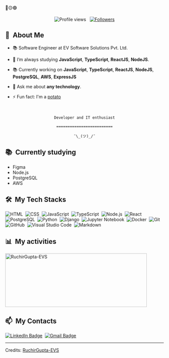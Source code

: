 <div>
🔴🟡🟢

<br>

</div>

<p align="center">
  <img src="https://komarev.com/ghpvc/?username=RuchirGupta-EVS&color=blueviolet" alt="Profile views" />
  &nbsp;
  <a href="https://github.com/RuchirGupta-EVS?tab=followers">
    <img src="https://img.shields.io/github/followers/RuchirGupta-EVS?style=social" alt="Followers" />
  </a>
</p>


<div>

  ## 🧭 &nbsp;About Me

  - 📚 Software Engineer at EV Software Solutions Pvt. Ltd.
  <!-- - 🔭 I'm currently working on <a href="#">MyJob</a> -->

  - 🌱  I’m always studying **JavaScript**, **TypeScript**, **ReactJS**, **NodeJS**.

  - 📚 Currently working on **JavaScript**, **TypeScript**, **ReactJS**, **NodeJS**, **PostgreSQL**, **AWS**, **ExpressJS**

  - 💬 Ask me about **any technology**.

  - ⚡ Fun fact: I'm a <a href="https://en.wikipedia.org/wiki/Potato">potato</a>

  <br>
  

</div>


<div align="center">

  `Developer and IT enthusiast`
  <br>

  `=========================`
  <br>

  `¯\_(ツ)_/¯`
</div>


<div>

  ## 📚 &nbsp;Currently studying

  - Figma
  - Node.js
  - PostgreSQL
  - AWS

</div>


<div>

  ## 🛠️ &nbsp;My Tech Stacks

  ![HTML](https://img.shields.io/badge/-HTML-0D1117?style=flat&logo=HTML5)&nbsp;
  ![CSS](https://img.shields.io/badge/-CSS-0D1117?style=flat&logo=CSS3&logoColor=1572B6)&nbsp;
  ![JavaScript](https://img.shields.io/badge/-JavaScript-0D1117?style=flat&logo=javascript)&nbsp;
  ![TypeScript](https://img.shields.io/badge/-TypeScript-0D1117?style=flat&logo=typescript)&nbsp;
  ![Node.js](https://img.shields.io/badge/-Node.js-0D1117?style=flat&logo=node.js)&nbsp;
  ![React](https://img.shields.io/badge/-React-0D1117?style=flat&logo=react)&nbsp;
  ![PostgreSQL](https://img.shields.io/badge/-PostgreSQL-0D1117?style=flat&logo=postgresql)&nbsp;
  ![Python](https://img.shields.io/badge/-Python-0D1117?style=flat&logo=python)&nbsp;
  ![Django](https://img.shields.io/badge/-Django-0D1117?style=flat&logo=django)&nbsp;
  ![Jupyter Notebook](https://img.shields.io/badge/-Jupyter%20Notebook-0D1117?style=flat&logo=jupyter)&nbsp;
  ![Docker](https://img.shields.io/badge/-Docker-0D1117?style=flat&logo=docker)&nbsp;
  ![Git](https://img.shields.io/badge/-Git-0D1117?style=flat&logo=git)&nbsp;
  ![GitHub](https://img.shields.io/badge/-GitHub-0D1117?style=flat&logo=github)&nbsp;
  ![Visual Studio Code](https://img.shields.io/badge/-VS%20Code-0D1117?style=flat&logo=visual-studio-code&logoColor=007ACC)&nbsp;
  ![Markdown](https://img.shields.io/badge/-Markdown-0D1117?style=flat&logo=markdown)

</div>


<div>

  ## 📊 &nbsp;My activities
  <a href="https://github.com/RuchirGupta-EVS">
    <img width=450 height=170 align="center" alt="RuchirGupta-EVS" src="http://github-readme-streak-stats.herokuapp.com?user=RuchirGupta-EVS&theme=dark&background=000000" />
  </a>
</div>

<div>

  ## 📫 &nbsp;My Contacts

  <!-- [![Portfolio Badge](https://img.shields.io/badge/-Portifolio-blueviolet?style=flat-square&logo=Portfolio&logoColor=white)](https://pepyn0.github.io/)&nbsp; -->
  [![LinkedIn Badge](https://img.shields.io/badge/-Ruchir_Gupta-blue?style=flat-square&logo=Linkedin&logoColor=white&link=https://www.linkedin.com/in/ruchir-gupta-93b010186/)](https://www.linkedin.com/in/ruchir-gupta-93b010186/)&nbsp;
  [![Gmail Badge](https://img.shields.io/badge/-ruchir.gupta@evssolution.com-red?style=flat-square&logo=Gmail&logoColor=white)](mailto:ruchir.gupta@evssolution.com)&nbsp;

</div>

<!-- ## 📚 &nbsp;My Projects -->


------

Credits: [RuchirGupta-EVS](https://github.com/RuchirGupta-EVS)
